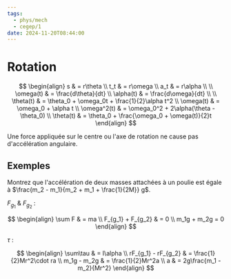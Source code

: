 ```yaml
---
tags:
  - phys/mech
  - cegep/1
date: 2024-11-20T08:44:00
---
```


# Rotation

$$
\begin{align}
s & = r\theta \\
t_t & = r\omega \\
a_t & = r\alpha \\
 \\
\omega(t) & = \frac{d\theta}{dt} \\
\alpha(t) & = \frac{d\omega}{dt} \\
 \\
\theta(t) & = \theta_0 + \omega_0t + \frac{1}{2}\alpha t^2 \\
\omega(t) & = \omega_0 + \alpha t \\
\omega^2(t) & = \omega_0^2 + 2\alpha(\theta - \theta_0) \\
\theta(t) & = \theta_0 + \frac{\omega_0 + \omega(t)}{2}t
\end{align}
$$

Une force appliquée sur le centre ou l'axe de rotation ne cause pas d'accélération angulaire.

## Exemples

Montrez que l'accélération de deux masses attachées à un poulie est égale à $\frac{m_2 - m_1}{m_2 + m_1 + \frac{1}{2M}} g$.

$F_{g_1}$ & $F_{g_2}$ :

$$
\begin{align}
\sum F & = ma \\
F_{g_1} + F_{g_2} & = 0 \\
m_1g + m_2g = 0
\end{align}
$$

$\tau$ :

$$
\begin{align}
\sum\tau & = I\alpha \\
rF_{g_1} - rF_{g_2} & = \frac{1}{2}Mr^2\cdot ra \\
m_1g - m_2g & = \frac{1}{2}Mr^2a \\
a & = 2g\frac{m_1 - m_2}{Mr^2}
\end{align}
$$
